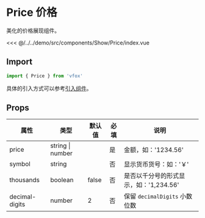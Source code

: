 # Price 价格

美化的价格展现组件。

<CodeDemo name="Price">

<<< @/../../demo/src/components/Show/Price/index.vue

</CodeDemo>

## Import

```js
import { Price } from 'vfox'
```

具体的引入方式可以参考[引入组件](../guide/import.md)。

## Props

| 属性           | 类型             | 默认值 | 必填 | 说明                                   |
| -------------- | ---------------- | ------ | ---- | -------------------------------------- |
| price          | string \| number |        | 是   | 金额，如：'1234.56'                    |
| symbol         | string           |        | 否   | 显示货币货号：如：'￥'                 |
| thousands      | boolean          | false  | 否   | 是否以千分号的形式显示，如：'1,234.56' |
| decimal-digits | number           | 2      | 否   | 保留 `decimalDigits` 小数位数          |
